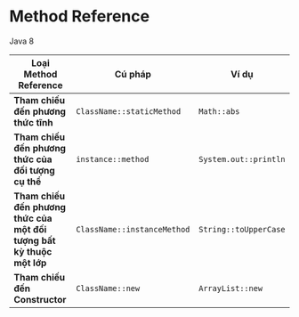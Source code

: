 # Method Reference
Java 8


| Loại Method Reference                               | Cú pháp                    | Ví dụ                 |
|----------------------------------------------------|----------------------------|-----------------------|
| **Tham chiếu đến phương thức tĩnh**               | `ClassName::staticMethod`  | `Math::abs`          |
| **Tham chiếu đến phương thức của đối tượng cụ thể** | `instance::method`         | `System.out::println` |
| **Tham chiếu đến phương thức của một đối tượng bất kỳ thuộc một lớp** | `ClassName::instanceMethod` | `String::toUpperCase` |
| **Tham chiếu đến Constructor**                    | `ClassName::new`           | `ArrayList::new`     |
